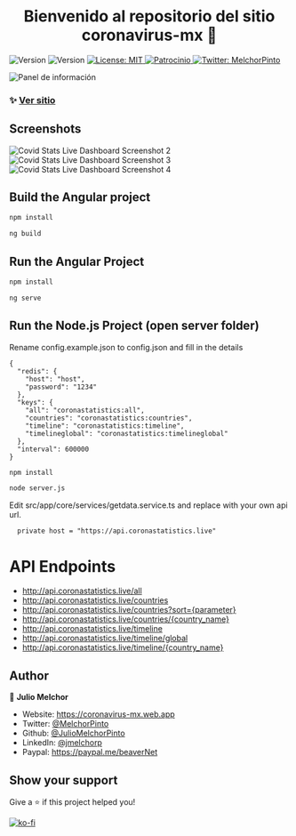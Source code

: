 
<h1 align="center">Bienvenido al repositorio del sitio coronavirus-mx 👋</h1>
<p>
  <img alt="Version" src="https://img.shields.io/badge/version-0.2.0-blue.svg?cacheSeconds=2592000" />
    <img alt="Version" src="https://img.shields.io/badge/build-passing-brightgreen" />
  <a href="#" target="_blank">
    <img alt="License: MIT" src="https://img.shields.io/badge/License-MIT-yellow.svg" />
  </a>
  <a href="https://paypal.me/beaverNet" target="_blank">
    <img alt="Patrocinio" src="https://coronavirus-mx.web.app/assets/images/qr.png" />
  </a>
  <a href="https://twitter.com/MelchorPinto" target="_blank">
    <img alt="Twitter: MelchorPinto" src="https://img.shields.io/twitter/follow/MelchorPinto.svg?style=social" />
  </a>
</p>
<img alt="Panel de información" src="https://coronavirus-mx.web.app/assets/images/preview.png" />


### ✨ [Ver sitio](https://coronavirus-mx.web.app)


## Screenshots

<img alt="Covid Stats Live Dashboard Screenshot 2" src="https://coronavirus-mx.web.app/assets/screenshots/sc2.png" />
<img alt="Covid Stats Live Dashboard Screenshot 3" src="https://coronavirus-mx.web.app/assets/screenshots/sc3.png" />
<img alt="Covid Stats Live Dashboard Screenshot 4" src="https://coronavirus-mx.web.app/assets/screenshots/sc4.png" />

## Build the Angular project

```sh
npm install
```

```sh
ng build
```


## Run the Angular Project

```sh
npm install
```

```sh
ng serve
```

## Run the Node.js Project (open server folder)

Rename config.example.json to config.json and fill in the details

```
{
  "redis": {
    "host": "host",
    "password": "1234"
  },
  "keys": {
    "all": "coronastatistics:all",
    "countries": "coronastatistics:countries",
    "timeline": "coronastatistics:timeline",
    "timelineglobal": "coronastatistics:timelineglobal"
  },
  "interval": 600000
}
```

```sh
npm install
```

```sh
node server.js
```
Edit src/app/core/services/getdata.service.ts and replace with your own api url.

```
  private host = "https://api.coronastatistics.live"
```

# API Endpoints

* http://api.coronastatistics.live/all
* http://api.coronastatistics.live/countries
* http://api.coronastatistics.live/countries?sort={parameter}
* http://api.coronastatistics.live/countries/{country_name}
* http://api.coronastatistics.live/timeline
* http://api.coronastatistics.live/timeline/global
* http://api.coronastatistics.live/timeline/{country_name}

## Author

👤 **Julio Melchor**

* Website: https://coronavirus-mx.web.app
* Twitter: [@MelchorPinto](https://twitter.com/MelchorPinto)
* Github: [@JulioMelchorPinto](https://github.com/JulioMelchorPinto)
* LinkedIn: [@jmelchorp](https://linkedin.com/in/jmelchorp)
* Paypal: https://paypal.me/beaverNet

## Show your support

Give a ⭐️ if this project helped you!

[![ko-fi](https://www.ko-fi.com/img/githubbutton_sm.svg)](https://paypal.me/beaverNet)
